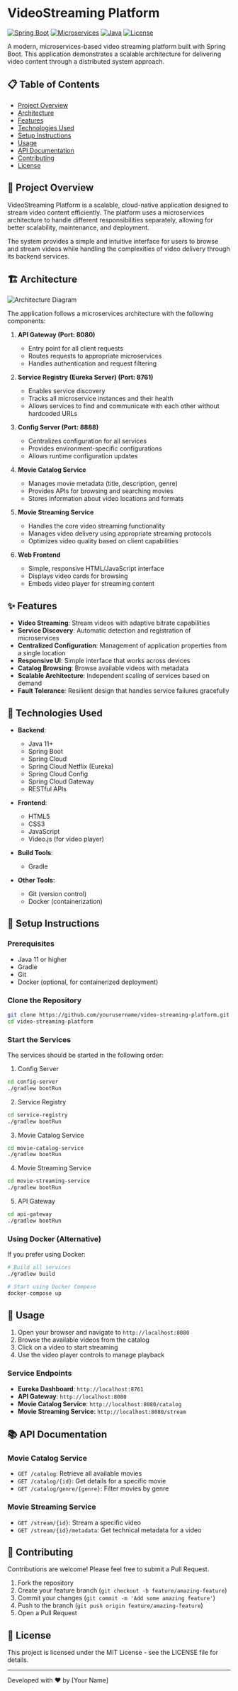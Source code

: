 # VideoStreaming Platform

[![Spring Boot](https://img.shields.io/badge/Spring_Boot-2.6.3-green.svg)](https://spring.io/projects/spring-boot)
[![Microservices](https://img.shields.io/badge/Architecture-Microservices-blue.svg)](https://microservices.io/)
[![Java](https://img.shields.io/badge/Java-11+-orange.svg)](https://www.oracle.com/java/)
[![License](https://img.shields.io/badge/License-MIT-yellow.svg)](LICENSE)

A modern, microservices-based video streaming platform built with Spring Boot. This application demonstrates a scalable architecture for delivering video content through a distributed system approach.

## 📋 Table of Contents

- [Project Overview](#project-overview)
- [Architecture](#architecture)
- [Features](#features)
- [Technologies Used](#technologies-used)
- [Setup Instructions](#setup-instructions)
- [Usage](#usage)
- [API Documentation](#api-documentation)
- [Contributing](#contributing)
- [License](#license)

## 🔭 Project Overview

VideoStreaming Platform is a scalable, cloud-native application designed to stream video content efficiently. The platform uses a microservices architecture to handle different responsibilities separately, allowing for better scalability, maintenance, and deployment.

The system provides a simple and intuitive interface for users to browse and stream videos while handling the complexities of video delivery through its backend services.

## 🏗️ Architecture

![Architecture Diagram](./Architecture.png)

The application follows a microservices architecture with the following components:

1. **API Gateway (Port: 8080)**
   - Entry point for all client requests
   - Routes requests to appropriate microservices
   - Handles authentication and request filtering

2. **Service Registry (Eureka Server) (Port: 8761)**
   - Enables service discovery
   - Tracks all microservice instances and their health
   - Allows services to find and communicate with each other without hardcoded URLs

3. **Config Server (Port: 8888)**
   - Centralizes configuration for all services
   - Provides environment-specific configurations
   - Allows runtime configuration updates

4. **Movie Catalog Service**
   - Manages movie metadata (title, description, genre)
   - Provides APIs for browsing and searching movies
   - Stores information about video locations and formats

5. **Movie Streaming Service**
   - Handles the core video streaming functionality
   - Manages video delivery using appropriate streaming protocols
   - Optimizes video quality based on client capabilities

6. **Web Frontend**
   - Simple, responsive HTML/JavaScript interface
   - Displays video cards for browsing
   - Embeds video player for streaming content

## ✨ Features

- **Video Streaming**: Stream videos with adaptive bitrate capabilities
- **Service Discovery**: Automatic detection and registration of microservices
- **Centralized Configuration**: Management of application properties from a single location
- **Responsive UI**: Simple interface that works across devices
- **Catalog Browsing**: Browse available videos with metadata
- **Scalable Architecture**: Independent scaling of services based on demand
- **Fault Tolerance**: Resilient design that handles service failures gracefully

## 🚀 Technologies Used

- **Backend**:
  - Java 11+
  - Spring Boot
  - Spring Cloud
  - Spring Cloud Netflix (Eureka)
  - Spring Cloud Config
  - Spring Cloud Gateway
  - RESTful APIs

- **Frontend**:
  - HTML5
  - CSS3
  - JavaScript
  - Video.js (for video player)

- **Build Tools**:
  - Gradle

- **Other Tools**:
  - Git (version control)
  - Docker (containerization)

## 🔧 Setup Instructions

### Prerequisites

- Java 11 or higher
- Gradle
- Git
- Docker (optional, for containerized deployment)

### Clone the Repository

```bash
git clone https://github.com/yourusername/video-streaming-platform.git
cd video-streaming-platform
```

### Start the Services

The services should be started in the following order:

1. Config Server
```bash
cd config-server
./gradlew bootRun
```

2. Service Registry
```bash
cd service-registry
./gradlew bootRun
```

3. Movie Catalog Service
```bash
cd movie-catalog-service
./gradlew bootRun
```

4. Movie Streaming Service
```bash
cd movie-streaming-service
./gradlew bootRun
```

5. API Gateway
```bash
cd api-gateway
./gradlew bootRun
```

### Using Docker (Alternative)

If you prefer using Docker:

```bash
# Build all services
./gradlew build

# Start using Docker Compose
docker-compose up
```

## 📝 Usage

1. Open your browser and navigate to `http://localhost:8080`
2. Browse the available videos from the catalog
3. Click on a video to start streaming
4. Use the video player controls to manage playback

### Service Endpoints

- **Eureka Dashboard**: `http://localhost:8761`
- **API Gateway**: `http://localhost:8080`
- **Movie Catalog Service**: `http://localhost:8080/catalog`
- **Movie Streaming Service**: `http://localhost:8080/stream`

## 📚 API Documentation

### Movie Catalog Service

- `GET /catalog`: Retrieve all available movies
- `GET /catalog/{id}`: Get details for a specific movie
- `GET /catalog/genre/{genre}`: Filter movies by genre

### Movie Streaming Service

- `GET /stream/{id}`: Stream a specific video
- `GET /stream/{id}/metadata`: Get technical metadata for a video

## 🤝 Contributing

Contributions are welcome! Please feel free to submit a Pull Request.

1. Fork the repository
2. Create your feature branch (`git checkout -b feature/amazing-feature`)
3. Commit your changes (`git commit -m 'Add some amazing feature'`)
4. Push to the branch (`git push origin feature/amazing-feature`)
5. Open a Pull Request

## 📄 License

This project is licensed under the MIT License - see the LICENSE file for details.

---

Developed with ❤️ by [Your Name]

